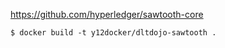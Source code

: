 https://github.com/hyperledger/sawtooth-core

```
$ docker build -t y12docker/dltdojo-sawtooth .
```

